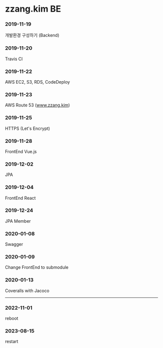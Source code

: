 # zzang.kim BE 

### 2019-11-19
개발환경 구성하기 (Backend)

### 2019-11-20
Travis CI

### 2019-11-22
AWS EC2, S3, RDS, CodeDeploy

### 2019-11-23
AWS Route 53 (www.zzang.kim)

### 2019-11-25
HTTPS (Let's Encrypt)

### 2019-11-28
FrontEnd Vue.js

### 2019-12-02
JPA

### 2019-12-04
FrontEnd React

### 2019-12-24
JPA Member

### 2020-01-08
Swagger

### 2020-01-09
Change FrontEnd to submodule

### 2020-01-13
Coveralls with Jacoco

---
### 2022-11-01
reboot

### 2023-08-15
restart